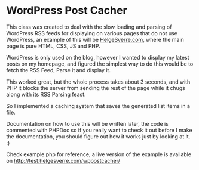 # WordPress Post Cacher
This class was created to deal with the slow loading and parsing of WordPress RSS feeds for displaying on various pages that do not use WordPress, an example of this will be [HelgeSverre.com](https://helgesverre.com), where the main page is pure HTML, CSS, JS and PHP.


WordPress is only used on the blog, however I wanted to display my latest posts on my homepage, and figured the simplest way to do this would be to fetch the RSS Feed, Parse it and display it.


This worked great, but the whole process takes about 3 seconds, and with PHP it blocks the server from sending the rest of the page while it chugs along with its RSS Parsing feast.


So I implemented a caching system that saves the generated list items in a file.

Documentation on how to use this will be written later, the code is commented with PHPDoc so if you really want to check it out before I make the documentation, you should figure out how it works just by looking at it. :)

Check example.php for reference, a live version of the example is available on http://test.helgesverre.com/wppostcacher/